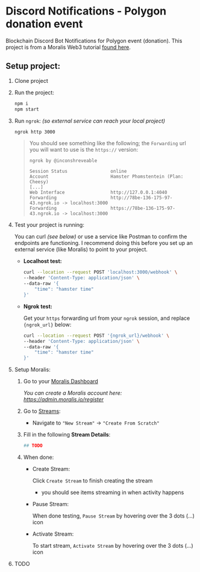 # Discord Notifications - Polygon donation event

Blockchain Discord Bot Notifications for Polygon event (donation). This project
is from a Moralis Web3 tutorial [found here](https://youtu.be/GiDXKT_AAIs).

## Setup project:

1. Clone project

2. Run the project:

   ```sh
   npm i
   npm start
   ```

3. Run `ngrok`: _(so external service can reach your local project)_

   ```sh
   ngrok http 3000
   ```

   > You should see something like the following; the `Forwarding` url you will
   > want to use is the `https://` version:
   >
   > ```log
   > ngrok by @inconshreveable
   >
   > Session Status                online
   > Account                       Hamster Phomstentein (Plan: Cheesy)
   > [...]
   > Web Interface                 http://127.0.0.1:4040
   > Forwarding                    http://78be-136-175-97-43.ngrok.io -> localhost:3000
   > Forwarding                    https://78be-136-175-97-43.ngrok.io -> localhost:3000
   > ```

4. Test your project is running:

   You can curl _(see below)_ or use a service like Postman to confirm the
   endpoints are functioning. I recommend doing this before you set up an
   external service (like Moralis) to point to your project.

   - **Localhost test:**

     ```sh
     curl --location --request POST 'localhost:3000/webhook' \
     --header 'Content-Type: application/json' \
     --data-raw '{
         "time": "hamster time"
     }'
     ```

   - **Ngrok test:**

     Get your `https` forwarding url from your `ngrok` session, and replace
     `{ngrok_url}` below:

     ```sh
     curl --location --request POST '{ngrok_url}/webhook' \
     --header 'Content-Type: application/json' \
     --data-raw '{
         "time": "hamster time"
     }'
     ```

5. Setup Moralis:

   1. Go to your [Moralis Dashboard](https://admin.moralis.io/)

      _You can create a Moralis account here: https://admin.moralis.io/register_

   2. Go to [Streams](https://admin.moralis.io/streams):

      - Navigate to `"New Stream"` -> `"Create From Scratch"`

   3. Fill in the following **Stream Details**:

      ```yml
      ## TODO
      ```

   4. When done:

      - Create Stream:

        Click `Create Stream` to finish creating the stream

        - you should see items streaming in when activity happens

      - Pause Stream:

        When done testing, `Pause Stream` by hovering over the 3 dots (...) icon

      - Activate Stream:

        To start stream, `Activate Stream` by hovering over the 3 dots (...)
        icon

6. TODO
